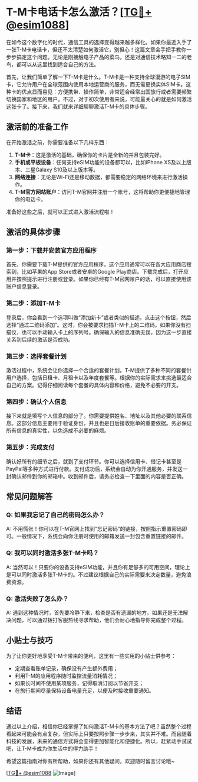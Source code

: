 # T-M卡电话卡怎么激活？[[TG💪+ @esim1088](https://t.me/s/esim1088)]

在如今这个数字化的时代，通信工具的选择变得越来越多样化。如果你最近入手了一张T-M卡电话卡，但还不太清楚如何激活它，别担心！这篇文章会手把手教你一步步搞定这个问题。无论是刚接触电子产品的菜鸟，还是对通信技术略知一二的老鸟，都可以从这里找到适合自己的方法。

首先，让我们简单了解一下T-M卡是什么。T-M卡是一种支持全球漫游的电子SIM卡，它允许用户在全球范围内使用本地运营商的服务，而无需更换实体SIM卡。这种卡的优点显而易见：方便携带、操作简单，非常适合经常出国旅行或者需要频繁切换国家和地区的用户。不过，对于初次使用者来说，可能最关心的就是如何激活这张卡了。接下来，我们就来详细聊聊激活T-M卡的具体步骤。

## **激活前的准备工作**

在开始激活之前，你需要准备以下几样东西：

1. **T-M卡**：这是激活的基础，确保你的卡片是全新的并且包装完好。
2. **手机或平板设备**：任何支持eSIM功能的设备都可以，比如iPhone XS及以上版本、三星Galaxy S10及以上版本等。
3. **网络连接**：无论是Wi-Fi还是移动数据，都需要稳定的网络环境来进行激活操作。
4. **T-M官方网站账户**：访问T-M官网并注册一个账号，这将帮助你更便捷地管理你的电话卡。

准备好这些之后，就可以正式进入激活流程啦！

## **激活的具体步骤**

### **第一步：下载并安装官方应用程序**

首先，你需要下载T-M提供的官方应用程序。这个应用通常可以在各大应用商店搜索到，比如苹果的App Store或者安卓的Google Play商店。下载完成后，打开应用并按照提示进行注册或登录。如果你已经有T-M官网账户的话，可以直接使用该账户信息登录。

### **第二步：添加T-M卡**

登录后，你会看到一个选项叫做“添加新卡”或者类似的描述。点击这个按钮，然后选择“通过二维码添加”。这时，你会被要求扫描T-M卡上的二维码。如果你没有扫描仪，也可以手动输入卡上的序列号。确保输入的信息准确无误，因为这一步直接关系到后续的激活是否成功。

### **第三步：选择套餐计划**

激活过程中，系统会让你选择一个合适的套餐计划。T-M提供了多种不同的套餐供用户选择，包括日租卡、月租卡以及年度套餐等。根据你的实际需求来挑选最适合自己的方案。记得仔细阅读每个套餐的具体内容和价格，避免不必要的开支。

### **第四步：确认个人信息**

接下来就是填写个人信息的部分了。你需要提供姓名、地址以及其他必要的联系信息。这部分信息主要用于验证身份，并且也是日后接收账单的重要依据。务必保证所有信息的真实性，以免造成不必要的麻烦。

### **第五步：完成支付**

确认好所有的细节之后，就到了支付环节。你可以选择信用卡、借记卡甚至是PayPal等多种方式进行付款。支付成功后，系统会自动为你开通服务，并发送一封确认邮件到你的邮箱中。收到邮件后，请务必检查一下里面的内容是否正确。

## **常见问题解答**

### **Q: 如果我忘记了自己的密码怎么办？**
A: 不用慌张！你可以在T-M官网上找到“忘记密码”的链接，按照指示重置密码即可。一般情况下，系统会向你注册时使用的邮箱发送一封包含重置链接的邮件。

### **Q: 我可以同时激活多张T-M卡吗？**
A: 当然可以！只要你的设备支持eSIM功能，并且你有足够多的可用空间，理论上是可以同时激活多张T-M卡的。不过建议根据自己的实际需要来决定数量，避免浪费资源。

### **Q: 激活失败了怎么办？**
A: 遇到这种情况时，首先要冷静下来，检查是否有遗漏的地方。如果还是无法解决问题，可以通过拨打客服热线寻求帮助，他们会耐心地指导你完成整个过程。

## **小贴士与技巧**

为了让你更好地享受T-M卡带来的便利，这里有一些实用的小贴士供参考：

- 定期查看账单记录，确保没有产生额外费用；
- 利用T-M的应用程序随时监控流量消耗情况；
- 如果长时间不使用某项服务，记得取消订阅以节省开支；
- 在旅行期间尽量保持设备电量充足，以便及时接收重要通知。

## **结语**

通过以上介绍，相信你已经掌握了如何激活T-M卡的基本方法了吧？虽然整个过程看起来可能会有点复杂，但实际上只要按照步骤一步步来，其实并不难。而且随着科技的发展，未来的通信方式将会变得更加智能化和便捷化。所以，赶紧动手试试吧，让T-M卡成为你生活中的得力助手！

希望这篇指南对你有所帮助，如果你还有其他疑问，欢迎随时留言讨论哦~ 

[[TG💪+ @esim1088](https://t.me/s/esim1088) ![Image](https://i.postimg.cc/4NQfJmqS/Snipaste-2025-05-13-00-14-12.png)]